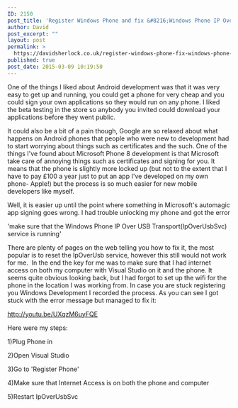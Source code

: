 ```yaml
---
ID: 2150
post_title: 'Register Windows Phone and fix &#8216;Windows Phone IP Over USB Transport(IpOverUsbSvc) service is running&#8217;'
author: David
post_excerpt: ""
layout: post
permalink: >
  https://davidsherlock.co.uk/register-windows-phone-fix-windows-phone-ip-usb-transportipoverusbsvc-service-running/
published: true
post_date: 2015-03-09 10:19:50
---
```

One of the things I liked about Android development was that it was very easy to get up and running, you could get a phone for very cheap and you could sign your own applications so they would run on any phone. I liked the beta testing in the store so anybody you invited could download your applications before they went public.

It could also be a bit of a pain though, Google are so relaxed about what happens on Android phones that people who were new to development had to start worrying about things such as certificates and the such. One of the things I've found about Microsoft Phone 8 development is that Microsoft take care of annoying things such as certificates and signing for you. It means that the phone is slightly more locked up (but not to the extent that I have to pay £100 a year just to put an app I've developed on my own phone- Apple!) but the process is so much easier for new mobile developers like myself.

Well, it is easier up until the point where something in Microsoft's automagic app signing goes wrong. I had trouble unlocking my phone and got the error

'make sure that the Windows Phone IP Over USB Transport(IpOverUsbSvc) service is running'

There are plenty of pages on the web telling you how to fix it, the most popular is to reset the IpOverUsb service, however this still would not work for me.  In the end the key for me was to make sure that I had internet access on both my computer with Visual Studio on it and the phone. It seems quite obvious looking back, but I had forgot to set up the wifi for the phone in the location I was working from. In case you are stuck registering you Windows Development I recorded the process. As you can see I got stuck with the error message but managed to fix it:

http://youtu.be/UXqzM6uyFQE

Here were my steps:

1)Plug Phone in

2)Open Visual Studio

3)Go to 'Register Phone'

4)Make sure that Internet Access is on both the phone and computer

5)Restart IpOverUsbSvc